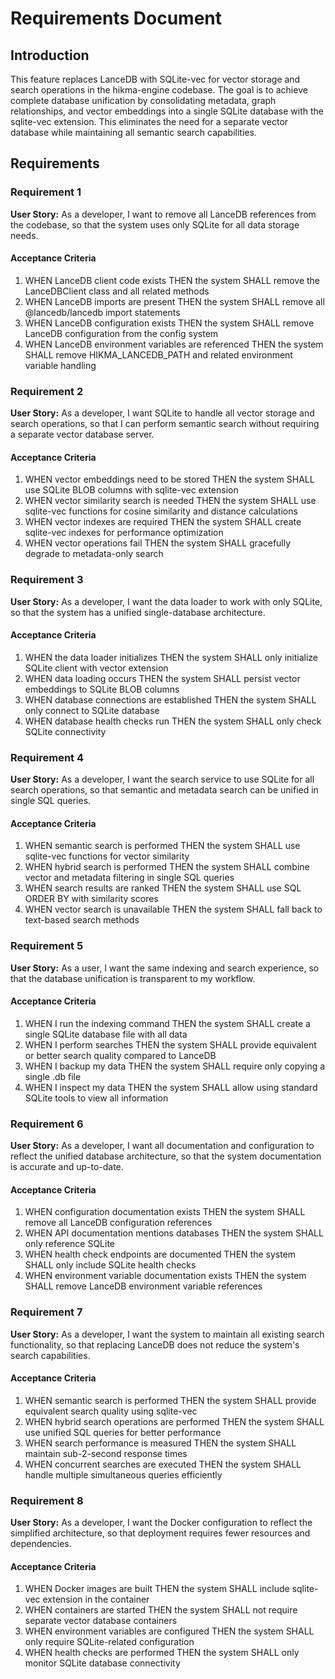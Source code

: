# Requirements Document

## Introduction

This feature replaces LanceDB with SQLite-vec for vector storage and search operations in the hikma-engine codebase. The goal is to achieve complete database unification by consolidating metadata, graph relationships, and vector embeddings into a single SQLite database with the sqlite-vec extension. This eliminates the need for a separate vector database while maintaining all semantic search capabilities.

## Requirements

### Requirement 1

**User Story:** As a developer, I want to remove all LanceDB references from the codebase, so that the system uses only SQLite for all data storage needs.

#### Acceptance Criteria

1. WHEN LanceDB client code exists THEN the system SHALL remove the LanceDBClient class and all related methods
2. WHEN LanceDB imports are present THEN the system SHALL remove all @lancedb/lancedb import statements
3. WHEN LanceDB configuration exists THEN the system SHALL remove LanceDB configuration from the config system
4. WHEN LanceDB environment variables are referenced THEN the system SHALL remove HIKMA_LANCEDB_PATH and related environment variable handling

### Requirement 2

**User Story:** As a developer, I want SQLite to handle all vector storage and search operations, so that I can perform semantic search without requiring a separate vector database server.

#### Acceptance Criteria

1. WHEN vector embeddings need to be stored THEN the system SHALL use SQLite BLOB columns with sqlite-vec extension
2. WHEN vector similarity search is needed THEN the system SHALL use sqlite-vec functions for cosine similarity and distance calculations
3. WHEN vector indexes are required THEN the system SHALL create sqlite-vec indexes for performance optimization
4. WHEN vector operations fail THEN the system SHALL gracefully degrade to metadata-only search

### Requirement 3

**User Story:** As a developer, I want the data loader to work with only SQLite, so that the system has a unified single-database architecture.

#### Acceptance Criteria

1. WHEN the data loader initializes THEN the system SHALL only initialize SQLite client with vector extension
2. WHEN data loading occurs THEN the system SHALL persist vector embeddings to SQLite BLOB columns
3. WHEN database connections are established THEN the system SHALL only connect to SQLite database
4. WHEN database health checks run THEN the system SHALL only check SQLite connectivity

### Requirement 4

**User Story:** As a developer, I want the search service to use SQLite for all search operations, so that semantic and metadata search can be unified in single SQL queries.

#### Acceptance Criteria

1. WHEN semantic search is performed THEN the system SHALL use sqlite-vec functions for vector similarity
2. WHEN hybrid search is performed THEN the system SHALL combine vector and metadata filtering in single SQL queries
3. WHEN search results are ranked THEN the system SHALL use SQL ORDER BY with similarity scores
4. WHEN vector search is unavailable THEN the system SHALL fall back to text-based search methods

### Requirement 5

**User Story:** As a user, I want the same indexing and search experience, so that the database unification is transparent to my workflow.

#### Acceptance Criteria

1. WHEN I run the indexing command THEN the system SHALL create a single SQLite database file with all data
2. WHEN I perform searches THEN the system SHALL provide equivalent or better search quality compared to LanceDB
3. WHEN I backup my data THEN the system SHALL require only copying a single .db file
4. WHEN I inspect my data THEN the system SHALL allow using standard SQLite tools to view all information

### Requirement 6

**User Story:** As a developer, I want all documentation and configuration to reflect the unified database architecture, so that the system documentation is accurate and up-to-date.

#### Acceptance Criteria

1. WHEN configuration documentation exists THEN the system SHALL remove all LanceDB configuration references
2. WHEN API documentation mentions databases THEN the system SHALL only reference SQLite
3. WHEN health check endpoints are documented THEN the system SHALL only include SQLite health checks
4. WHEN environment variable documentation exists THEN the system SHALL remove LanceDB environment variable references

### Requirement 7

**User Story:** As a developer, I want the system to maintain all existing search functionality, so that replacing LanceDB does not reduce the system's search capabilities.

#### Acceptance Criteria

1. WHEN semantic search is performed THEN the system SHALL provide equivalent search quality using sqlite-vec
2. WHEN hybrid search operations are performed THEN the system SHALL use unified SQL queries for better performance
3. WHEN search performance is measured THEN the system SHALL maintain sub-2-second response times
4. WHEN concurrent searches are executed THEN the system SHALL handle multiple simultaneous queries efficiently

### Requirement 8

**User Story:** As a developer, I want the Docker configuration to reflect the simplified architecture, so that deployment requires fewer resources and dependencies.

#### Acceptance Criteria

1. WHEN Docker images are built THEN the system SHALL include sqlite-vec extension in the container
2. WHEN containers are started THEN the system SHALL not require separate vector database containers
3. WHEN environment variables are configured THEN the system SHALL only require SQLite-related configuration
4. WHEN health checks are performed THEN the system SHALL only monitor SQLite database connectivity
